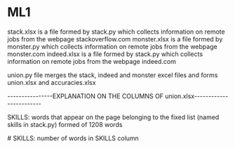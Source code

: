 # ML1

stack.xlsx is a file formed by stack.py which collects information on remote jobs from the webpage stackoverflow.com
monster.xlsx is a file formed by monster.py which collects information on remote jobs from the webpage monster.com
indeed.xlsx is a file formed by stack.py which collects information on remote jobs from the webpage indeed.com

union.py file merges the stack, indeed  and monster excel files and forms union.xlsx and accuracies.xlsx

----------------EXPLANATION ON THE COLUMNS OF union.xlsx------------------------

SKILLS:  words that appear on the page belonging to the fixed list (named skills in stack.py)  formed of 1208 words

\# SKILLS: number of words in SKILLS column
